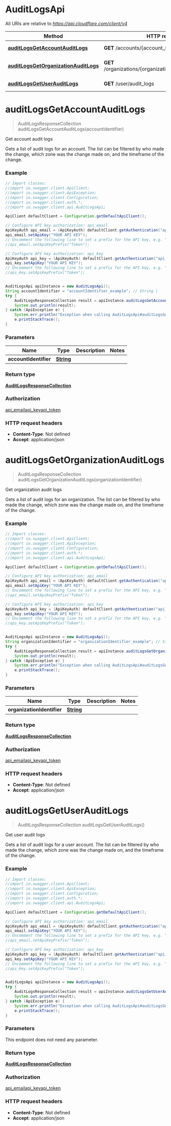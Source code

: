 # AuditLogsApi

All URIs are relative to *https://api.cloudflare.com/client/v4*

Method | HTTP request | Description
------------- | ------------- | -------------
[**auditLogsGetAccountAuditLogs**](AuditLogsApi.md#auditLogsGetAccountAuditLogs) | **GET** /accounts/{account_identifier}/audit_logs | Get account audit logs
[**auditLogsGetOrganizationAuditLogs**](AuditLogsApi.md#auditLogsGetOrganizationAuditLogs) | **GET** /organizations/{organization_identifier}/audit_logs | Get organization audit logs
[**auditLogsGetUserAuditLogs**](AuditLogsApi.md#auditLogsGetUserAuditLogs) | **GET** /user/audit_logs | Get user audit logs

<a name="auditLogsGetAccountAuditLogs"></a>
# **auditLogsGetAccountAuditLogs**
> AuditLogsResponseCollection auditLogsGetAccountAuditLogs(accountIdentifier)

Get account audit logs

Gets a list of audit logs for an account. The list can be filtered by who made the change, which zone was the change made on, and the timeframe of the change.

### Example
```java
// Import classes:
//import io.swagger.client.ApiClient;
//import io.swagger.client.ApiException;
//import io.swagger.client.Configuration;
//import io.swagger.client.auth.*;
//import io.swagger.client.api.AuditLogsApi;

ApiClient defaultClient = Configuration.getDefaultApiClient();

// Configure API key authorization: api_email
ApiKeyAuth api_email = (ApiKeyAuth) defaultClient.getAuthentication("api_email");
api_email.setApiKey("YOUR API KEY");
// Uncomment the following line to set a prefix for the API key, e.g. "Token" (defaults to null)
//api_email.setApiKeyPrefix("Token");

// Configure API key authorization: api_key
ApiKeyAuth api_key = (ApiKeyAuth) defaultClient.getAuthentication("api_key");
api_key.setApiKey("YOUR API KEY");
// Uncomment the following line to set a prefix for the API key, e.g. "Token" (defaults to null)
//api_key.setApiKeyPrefix("Token");


AuditLogsApi apiInstance = new AuditLogsApi();
String accountIdentifier = "accountIdentifier_example"; // String | 
try {
    AuditLogsResponseCollection result = apiInstance.auditLogsGetAccountAuditLogs(accountIdentifier);
    System.out.println(result);
} catch (ApiException e) {
    System.err.println("Exception when calling AuditLogsApi#auditLogsGetAccountAuditLogs");
    e.printStackTrace();
}
```

### Parameters

Name | Type | Description  | Notes
------------- | ------------- | ------------- | -------------
 **accountIdentifier** | [**String**](.md)|  |

### Return type

[**AuditLogsResponseCollection**](AuditLogsResponseCollection.md)

### Authorization

[api_email](../README.md#api_email)[api_key](../README.md#api_key)[api_token](../README.md#api_token)

### HTTP request headers

 - **Content-Type**: Not defined
 - **Accept**: application/json

<a name="auditLogsGetOrganizationAuditLogs"></a>
# **auditLogsGetOrganizationAuditLogs**
> AuditLogsResponseCollection auditLogsGetOrganizationAuditLogs(organizationIdentifier)

Get organization audit logs

Gets a list of audit logs for an organization. The list can be filtered by who made the change, which zone was the change made on, and the timeframe of the change.

### Example
```java
// Import classes:
//import io.swagger.client.ApiClient;
//import io.swagger.client.ApiException;
//import io.swagger.client.Configuration;
//import io.swagger.client.auth.*;
//import io.swagger.client.api.AuditLogsApi;

ApiClient defaultClient = Configuration.getDefaultApiClient();

// Configure API key authorization: api_email
ApiKeyAuth api_email = (ApiKeyAuth) defaultClient.getAuthentication("api_email");
api_email.setApiKey("YOUR API KEY");
// Uncomment the following line to set a prefix for the API key, e.g. "Token" (defaults to null)
//api_email.setApiKeyPrefix("Token");

// Configure API key authorization: api_key
ApiKeyAuth api_key = (ApiKeyAuth) defaultClient.getAuthentication("api_key");
api_key.setApiKey("YOUR API KEY");
// Uncomment the following line to set a prefix for the API key, e.g. "Token" (defaults to null)
//api_key.setApiKeyPrefix("Token");


AuditLogsApi apiInstance = new AuditLogsApi();
String organizationIdentifier = "organizationIdentifier_example"; // String | 
try {
    AuditLogsResponseCollection result = apiInstance.auditLogsGetOrganizationAuditLogs(organizationIdentifier);
    System.out.println(result);
} catch (ApiException e) {
    System.err.println("Exception when calling AuditLogsApi#auditLogsGetOrganizationAuditLogs");
    e.printStackTrace();
}
```

### Parameters

Name | Type | Description  | Notes
------------- | ------------- | ------------- | -------------
 **organizationIdentifier** | [**String**](.md)|  |

### Return type

[**AuditLogsResponseCollection**](AuditLogsResponseCollection.md)

### Authorization

[api_email](../README.md#api_email)[api_key](../README.md#api_key)[api_token](../README.md#api_token)

### HTTP request headers

 - **Content-Type**: Not defined
 - **Accept**: application/json

<a name="auditLogsGetUserAuditLogs"></a>
# **auditLogsGetUserAuditLogs**
> AuditLogsResponseCollection auditLogsGetUserAuditLogs()

Get user audit logs

Gets a list of audit logs for a user account. The list can be filtered by who made the change, which zone was the change made on, and the timeframe of the change.

### Example
```java
// Import classes:
//import io.swagger.client.ApiClient;
//import io.swagger.client.ApiException;
//import io.swagger.client.Configuration;
//import io.swagger.client.auth.*;
//import io.swagger.client.api.AuditLogsApi;

ApiClient defaultClient = Configuration.getDefaultApiClient();

// Configure API key authorization: api_email
ApiKeyAuth api_email = (ApiKeyAuth) defaultClient.getAuthentication("api_email");
api_email.setApiKey("YOUR API KEY");
// Uncomment the following line to set a prefix for the API key, e.g. "Token" (defaults to null)
//api_email.setApiKeyPrefix("Token");

// Configure API key authorization: api_key
ApiKeyAuth api_key = (ApiKeyAuth) defaultClient.getAuthentication("api_key");
api_key.setApiKey("YOUR API KEY");
// Uncomment the following line to set a prefix for the API key, e.g. "Token" (defaults to null)
//api_key.setApiKeyPrefix("Token");


AuditLogsApi apiInstance = new AuditLogsApi();
try {
    AuditLogsResponseCollection result = apiInstance.auditLogsGetUserAuditLogs();
    System.out.println(result);
} catch (ApiException e) {
    System.err.println("Exception when calling AuditLogsApi#auditLogsGetUserAuditLogs");
    e.printStackTrace();
}
```

### Parameters
This endpoint does not need any parameter.

### Return type

[**AuditLogsResponseCollection**](AuditLogsResponseCollection.md)

### Authorization

[api_email](../README.md#api_email)[api_key](../README.md#api_key)[api_token](../README.md#api_token)

### HTTP request headers

 - **Content-Type**: Not defined
 - **Accept**: application/json

